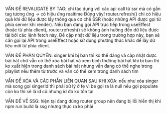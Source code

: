 VẤN ĐỀ REVALIDATE BY TAG:
chỉ tác dụng với các api call từ ssr mà có gắn tag tương ứng -> có hiệu ứng realtime
Đúng vậy! router.refresh() chỉ có hiệu quả khi dữ liệu được lấy thông qua cơ chế SSR (hoặc những API được gọi từ phía server khi render). Nếu bạn đang gọi API trực tiếp trong useEffect (hoặc từ phía client), router.refresh() sẽ không ảnh hưởng đến dữ liệu được tải bởi các lệnh fetch này. Để cập nhật dữ liệu trong trường hợp này, bạn sẽ cần gọi lại API trong useEffect hoặc sử dụng phương thức khác để lấy dữ liệu mới từ phía client.

VẤN ĐỀ PHÂN QUYỀN:
singer khi bị ban thì ko thể đăng và cập nhật được bài hát chứ vẫn có thể xóa bài hát và xem bình thường
bài hát khi bị ban thì ko xuất hiện trong danh sách bài hát nhưng vẫn đang có thể nghe trong playlist nếu thêm từ trước và vẫn có thể xem trong danh sách tim

VẤN ĐỀ XÓA VÀ CÁC PHẦN LIÊN QUAN SAU KHI XÓA:
nếu như xóa singer mà song gọi singerId thì phải xử lý ở fe vì be gọi ra là null nếu gọi populate còn ko thì sẽ là id cũ nhưng id đó ko tồn tại

VẤN ĐỀ VỀ SSG:
hiện tại đang dùng router group nên đang bị lỗi hiển thị khi npm run build là ssg nhưng thực ra ko phải
